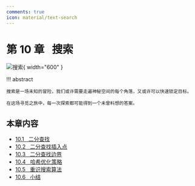 ```yaml
---
comments: true
icon: material/text-search
---
```


# 第 10 章 &nbsp; 搜索

<div class="center-table" markdown>

![搜索](../assets/covers/chapter_searching.jpg){ width="600" }

</div>

!!! abstract

    搜索是一场未知的冒险，我们或许需要走遍神秘空间的每个角落，又或许可以快速锁定目标。
    
    在这场寻觅之旅中，每一次探索都可能得到一个未曾料想的答案。

## 本章内容

- [10.1 &nbsp; 二分查找](https://www.hello-algo.com/chapter_searching/binary_search/)
- [10.2 &nbsp; 二分查找插入点](https://www.hello-algo.com/chapter_searching/binary_search_insertion/)
- [10.3 &nbsp; 二分查找边界](https://www.hello-algo.com/chapter_searching/binary_search_edge/)
- [10.4 &nbsp; 哈希优化策略](https://www.hello-algo.com/chapter_searching/replace_linear_by_hashing/)
- [10.5 &nbsp; 重识搜索算法](https://www.hello-algo.com/chapter_searching/searching_algorithm_revisited/)
- [10.6 &nbsp; 小结](https://www.hello-algo.com/chapter_searching/summary/)
